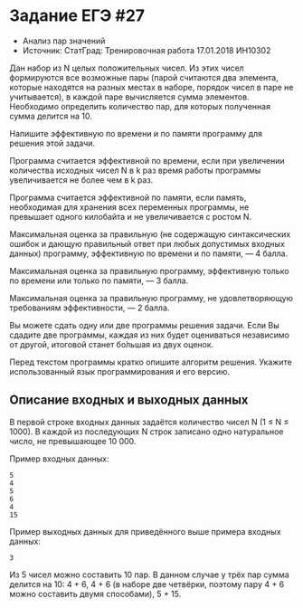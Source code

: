 # Задание ЕГЭ #27

* Анализ пар значений
* Источник: СтатГрад: Тре­ни­ро­воч­ная ра­бо­та 17.01.2018 ИН10302

Дан набор из N целых положительных чисел. Из этих чисел формируются все возможные пары (парой считаются два элемента, которые находятся на разных местах в наборе, порядок чисел в паре не учитывается), в каждой паре вычисляется сумма элементов. Необходимо определить количество пар, для которых полученная сумма делится на 10.

Напишите эффективную по времени и по памяти программу для решения этой задачи.

Программа считается эффективной по времени, если при увеличении количества исходных чисел N в k раз время работы программы увеличивается не более чем в k раз.

Программа считается эффективной по памяти, если память, необходимая для хранения всех переменных программы, не превышает одного килобайта и не увеличивается с ростом N.

Максимальная оценка за правильную (не содержащую синтаксических ошибок и дающую правильный ответ при любых допустимых входных данных) программу, эффективную по времени и по памяти, — 4 балла.

Максимальная оценка за правильную программу, эффективную только по времени или только по памяти, — 3 балла.

Максимальная оценка за правильную программу, не удовлетворяющую требованиям эффективности, — 2 балла.

Вы можете сдать одну или две программы решения задачи. Если Вы сдадите две программы, каждая из них будет оцениваться независимо от другой, итоговой станет бо́льшая из двух оценок.

Перед текстом программы кратко опишите алгоритм решения. Укажите использованный язык программирования и его версию.

## Описание входных и выходных данных

В первой строке входных данных задаётся количество чисел N (1 ≤ N ≤ 1000). В каждой из последующих N строк записано одно натуральное число, не превышающее 10 000.

Пример входных данных:

```text
5
4
5
6
4
15
```

Пример выходных данных для приведённого выше примера входных данных:

```text
3
```

Из 5 чисел можно составить 10 пар. В данном случае у трёх пар сумма делится на 10: 4 + 6, 4 + 6 (в наборе две четвёрки, поэтому пару 4 + 6 можно составить двумя способами), 5 + 15.